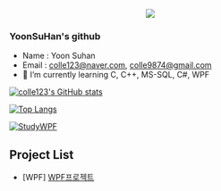 <p align='center'>
  <a href="https://github.com/colle123">
    <img src="https://capsule-render.vercel.app/api?type=waving&color=gradient&fontColor=FFFFFF&height=300&section=header&text=Study%20Repository&fontSize=50"/>
  </a>
</p>

### YoonSuHan's github
- Name : Yoon Suhan
- Email : colle123@naver.com, colle9874@gmail.com
- 🌱 I’m currently learning C, C++, MS-SQL, C#, WPF

[![colle123's GitHub stats](https://github-readme-stats.vercel.app/api?username=colle123)](https://github.com/colle123)

[![Top Langs](https://github-readme-stats.vercel.app/api/top-langs/?username=colle123&langs_count8)](https://github.com/colle123)
<!--
<img src="https://github-readme-stats.vercel.app/api?username=colle123&theme=synthwave&show_icons=true"/>
<img src="https://github-readme-stats.vercel.app/api/top-langs/?username=colle123&theme=synthwave&layout=compact"/> 
-->

<a href="https://github.com/colle123/StudyWPF.git" target="_blank">
<img alt="StudyWPF" src="https://img.shields.io/badge/c%23-%23239120.svg?style=flat&logo=c-sharp&logoColor=white"/></a>


## Project List
- [WPF] [WPF프로젝트](https://github.com/colle123/StudyWPF/tree/main/PortFolio)

<!--
**colle123/colle123** is a ✨ _special_ ✨ repository because its `README.md` (this file) appears on your GitHub profile.

Here are some ideas to get you started:

- 🔭 I’m currently working on ...
- 🌱 I’m currently learning ...
- 👯 I’m looking to collaborate on ...
- 🤔 I’m looking for help with ...
- 💬 Ask me about ...
- 📫 How to reach me: ...
- 😄 Pronouns: ...
- ⚡ Fun fact: ...
-->
